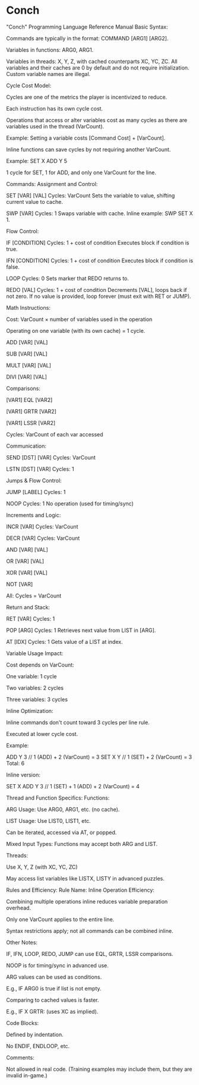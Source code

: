 # Conch
"Conch" Programming Language Reference Manual
Basic Syntax:

Commands are typically in the format: COMMAND [ARG1] [ARG2].

Variables in functions: ARG0, ARG1.

Variables in threads: X, Y, Z, with cached counterparts XC, YC, ZC. All variables and their caches are 0 by default and do not require initialization. Custom variable names are illegal.

Cycle Cost Model:

Cycles are one of the metrics the player is incentivized to reduce.

Each instruction has its own cycle cost.

Operations that access or alter variables cost as many cycles as there are variables used in the thread (VarCount).

Example: Setting a variable costs [Command Cost] + [VarCount].

Inline functions can save cycles by not requiring another VarCount.

Example: SET X ADD Y 5

1 cycle for SET, 1 for ADD, and only one VarCount for the line.

Commands:
Assignment and Control:

SET [VAR] [VAL]
Cycles: VarCount
Sets the variable to value, shifting current value to cache.

SWP [VAR]
Cycles: 1
Swaps variable with cache.
Inline example: SWP SET X 1.

Flow Control:

IF [CONDITION]
Cycles: 1 + cost of condition
Executes block if condition is true.

IFN [CONDITION]
Cycles: 1 + cost of condition
Executes block if condition is false.

LOOP
Cycles: 0
Sets marker that REDO returns to.

REDO [VAL]
Cycles: 1 + cost of condition
Decrements [VAL], loops back if not zero.
If no value is provided, loop forever (must exit with RET or JUMP).

Math Instructions:

Cost: VarCount × number of variables used in the operation

Operating on one variable (with its own cache) = 1 cycle.

ADD [VAR] [VAL]

SUB [VAR] [VAL]

MULT [VAR] [VAL]

DIVI [VAR] [VAL]

Comparisons:

[VAR1] EQL [VAR2]

[VAR1] GRTR [VAR2]

[VAR1] LSSR [VAR2]

Cycles: VarCount of each var accessed

Communication:

SEND [DST] [VAR]
Cycles: VarCount

LSTN [DST] [VAR]
Cycles: 1

Jumps & Flow Control:

JUMP [LABEL]
Cycles: 1

NOOP
Cycles: 1
No operation (used for timing/sync)

Increments and Logic:

INCR [VAR]
Cycles: VarCount

DECR [VAR]
Cycles: VarCount

AND [VAR] [VAL]

OR [VAR] [VAL]

XOR [VAR] [VAL]

NOT [VAR]

All: Cycles = VarCount

Return and Stack:

RET [VAR]
Cycles: 1

POP [ARG]
Cycles: 1
Retrieves next value from LIST in [ARG].

AT [IDX]
Cycles: 1
Gets value of a LIST at index.

Variable Usage Impact:

Cost depends on VarCount:

One variable: 1 cycle

Two variables: 2 cycles

Three variables: 3 cycles

Inline Optimization:

Inline commands don't count toward 3 cycles per line rule.

Executed at lower cycle cost.

Example:

ADD Y 3          // 1 (ADD) + 2 (VarCount) = 3
SET X Y          // 1 (SET) + 2 (VarCount) = 3
Total: 6


Inline version:

SET X ADD Y 3    // 1 (SET) + 1 (ADD) + 2 (VarCount) = 4

Thread and Function Specifics:
Functions:

ARG Usage: Use ARG0, ARG1, etc. (no cache).

LIST Usage: Use LIST0, LIST1, etc.

Can be iterated, accessed via AT, or popped.

Mixed Input Types: Functions may accept both ARG and LIST.

Threads:

Use X, Y, Z (with XC, YC, ZC)

May access list variables like LISTX, LISTY in advanced puzzles.

Rules and Efficiency:
Rule Name: Inline Operation Efficiency:

Combining multiple operations inline reduces variable preparation overhead.

Only one VarCount applies to the entire line.

Syntax restrictions apply; not all commands can be combined inline.

Other Notes:

IF, IFN, LOOP, REDO, JUMP can use EQL, GRTR, LSSR comparisons.

NOOP is for timing/sync in advanced use.

ARG values can be used as conditions.

E.g., IF ARG0 is true if list is not empty.

Comparing to cached values is faster.

E.g., IF X GRTR: (uses XC as implied).

Code Blocks:

Defined by indentation.

No ENDIF, ENDLOOP, etc.

Comments:

Not allowed in real code.
(Training examples may include them, but they are invalid in-game.)
